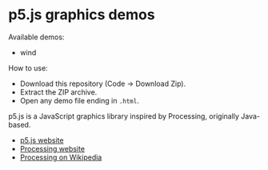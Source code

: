 # p5.js graphics demos

Available demos:

- wind

How to use:

- Download this repository (Code → Download Zip).
- Extract the ZIP archive.
- Open any demo file ending in `.html`.

p5.js is a JavaScript graphics library inspired by Processing, originally Java-based.

* [p5.js website](https://processing.org/)
* [Processing website](https://processing.org/)
* [Processing on Wikipedia](https://en.wikipedia.org/wiki/Processing)